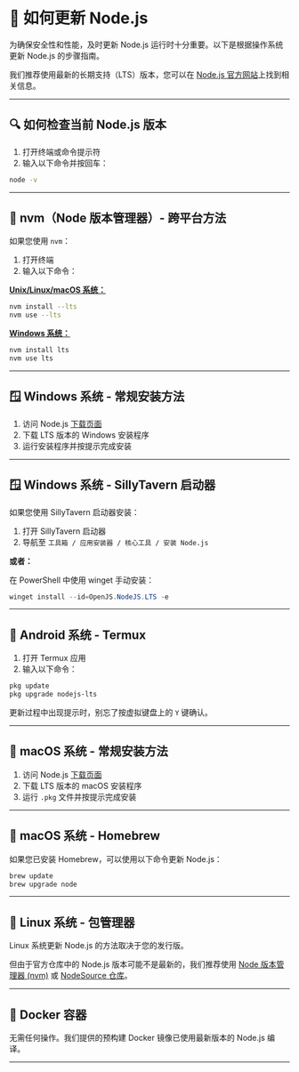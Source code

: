 # 🔄 如何更新 Node.js

为确保安全性和性能，及时更新 Node.js 运行时十分重要。以下是根据操作系统更新 Node.js 的步骤指南。

我们推荐使用最新的长期支持（LTS）版本，您可以在 [Node.js 官方网站](https://nodejs.org/en/about/previous-releases)上找到相关信息。

---

## 🔍 如何检查当前 Node.js 版本

1. 打开终端或命令提示符
2. 输入以下命令并按回车：

```bash
node -v
```

---

## 🔄 nvm（Node 版本管理器）- 跨平台方法

如果您使用 `nvm`：

1. 打开终端
2. 输入以下命令：

[**Unix/Linux/macOS 系统：**](https://github.com/nvm-sh/nvm)

```bash
nvm install --lts
nvm use --lts
```

[**Windows 系统：**](https://github.com/coreybutler/nvm-windows)

```bash
nvm install lts
nvm use lts
```

---

## 🪟 Windows 系统 - 常规安装方法

1. 访问 Node.js [下载页面](https://nodejs.org/en/download/)
2. 下载 LTS 版本的 Windows 安装程序
3. 运行安装程序并按提示完成安装

---

## 🪟 Windows 系统 - SillyTavern 启动器

如果您使用 SillyTavern 启动器安装：

1. 打开 SillyTavern 启动器
2. 导航至 `工具箱 / 应用安装器 / 核心工具 / 安装 Node.js`

**或者：**

在 PowerShell 中使用 winget 手动安装：

```powershell
winget install --id=OpenJS.NodeJS.LTS -e
```

---

## 📱 Android 系统 - Termux

1. 打开 Termux 应用
2. 输入以下命令：

```bash
pkg update
pkg upgrade nodejs-lts
```

更新过程中出现提示时，别忘了按虚拟键盘上的 `Y` 键确认。

---

## 🍎 macOS 系统 - 常规安装方法

1. 访问 Node.js [下载页面](https://nodejs.org/en/download/)
2. 下载 LTS 版本的 macOS 安装程序
3. 运行 `.pkg` 文件并按提示完成安装

---

## 🍎 macOS 系统 - Homebrew

如果您已安装 Homebrew，可以使用以下命令更新 Node.js：

```bash
brew update
brew upgrade node
```

---

## 🐧 Linux 系统 - 包管理器

Linux 系统更新 Node.js 的方法取决于您的发行版。

但由于官方仓库中的 Node.js 版本可能不是最新的，我们推荐使用 [Node 版本管理器 (nvm)](https://github.com/nvm-sh/nvm) 或 [NodeSource 仓库](https://github.com/nodesource/distributions)。

---

## 🐳 Docker 容器

无需任何操作。我们提供的预构建 Docker 镜像已使用最新版本的 Node.js 编译。

---